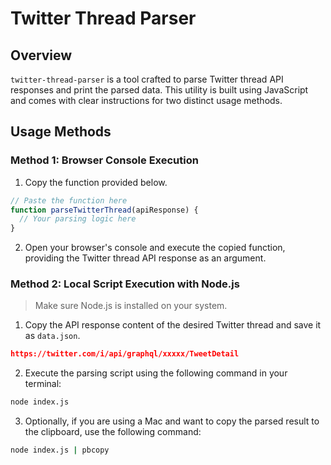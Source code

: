 # Twitter Thread Parser

## Overview

`twitter-thread-parser` is a tool crafted to parse Twitter thread API responses and print the parsed data. This utility is built using JavaScript and comes with clear instructions for two distinct usage methods.

## Usage Methods

### Method 1: Browser Console Execution

1. Copy the function provided below.

```javascript
// Paste the function here
function parseTwitterThread(apiResponse) {
  // Your parsing logic here
}
```

2. Open your browser's console and execute the copied function, providing the Twitter thread API response as an argument.

### Method 2: Local Script Execution with Node.js

> Make sure Node.js is installed on your system.


1. Copy the API response content of the desired Twitter thread and save it as `data.json`.

```json
https://twitter.com/i/api/graphql/xxxxx/TweetDetail
```

2. Execute the parsing script using the following command in your terminal:

```sh
node index.js
```

3. Optionally, if you are using a Mac and want to copy the parsed result to the clipboard, use the following command:

```sh
node index.js | pbcopy
```
